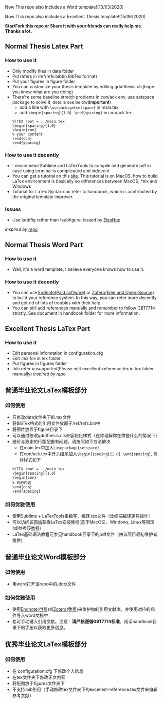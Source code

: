Now This repo also includes a Word template!(13/03/2020)

Now This repo also includes a Excellent Thesis template!(15/06/2020)

**Star/Fork this repo or Share it with your friends can really help me. Thanks a lot.**

## Normal Thesis Latex Part
### How to use it 

- Only modify files in data folder 
- Put refers in /ref/refs.bib(in BibTex format) 
- Put your figures in figure folder 
- You can customize your thesis template by editing gdutthesis.cls(hope you know what are you doing) 
- There're some baseline stretch problems in con/ack env, use setspace package to solve it, details see below(**important**)
  - add a line with `\usepackage{setspace}` in main.tex
  - add `\begin{spacing}{1.0} \end{spacing}` in con/ack.tex
  ```
  %!TEX root = ../main.tex
  \begin{spacing}{1.0}
  \begin{con}
  % your content
  \end{con}
  \end{spacing}
  ```

### How to use it decently

- I recommend Sublime and LaTexTools to compile and generate pdf in case using terminal is complicated and indecent
- You can get a tutorial on this [site](https://mp.weixin.qq.com/s/E9l9akguR1bOhd-Q4wruCg). This tutorial is on MacOS, how to build LaTex environment is basically no differences between MacOS, *nix and Windows 
- Tutorial for LaTex Syntax can refer to handbook, which is contributed by the original template improver.


### Issues
- Use \subfig rather than \subfigure, issued by [ElenHuo](https://github.com/ElenHuo)


*inspired by [repo](https://github.com/Daniel612/gdutthesis)*

## Normal Thesis Word Part
### How to use it

- Well, it's a word template, I believe everyone knows how to use it.


### How to use it decently
- You can use [Endnote(Paid software)](https://endnote.com/) or [Zotero(Free and Open-Source)](https://www.zotero.org/) to build your reference system. In this way, you can refer more decently and get rid of lots of troubles with their help.
- You can still add references manually and remember to follow GBT7714 strictly. See document in handbook folder for more information.


## Excellent Thesis LaTex Part
### How to use it

- Edit personal infomration in configuration.cfg
- Edit .tex file in tex folder
- Put figures in figures folder
- .bib refer unsupported(Please edit excellent-reference.tex in tex folder manually)
*inspired by [repo](https://github.com/Gnomeek/gdutthesis)*

## 普通毕业论文LaTex模板部分
### 如何使用
- 只修改data文件夹下的.tex文件
- 将BibTex格式的引用文件放置于/ref/refs.bib中
- 将图片放置于figure目录下
- 可以通过修改gdutthesis.cls来客制化样式（在你理解你在做些什么的情况下）
- 结论与致谢的行距配置有问题，请按照如下方法解决
  - 在main.tex中加入`\usepackage{setspace}`
  - 在con/ack.tex中开头结尾加入`\begin{spacing}{1.0} \end{spacing}`, 具体样式如下
  ```
  %!TEX root = ../main.tex
  \begin{spacing}{1.0}
  \begin{con}
  % 你的内容
  \end{con}
  \end{spacing}
  ```

### 如何优雅使用
- 使用Sublime + LaTexTools来编写，编译.tex文件（比终端编译更易操作）
- 可以访问该[网站](https://mp.weixin.qq.com/s/E9l9akguR1bOhd-Q4wruCg)获得LaTex安装教程(基于MacOS)，Windows, Linux等同理(或参考该[教程](https://mp.weixin.qq.com/s/E9l9akguR1bOhd-Q4wruCg)）
- LaTex基础语法教程可参见handbook目录下的pdf文件（由该项目最初维护者提供）

## 普通毕业论文Word模板部分
### 如何使用
- 用word打开该repo中的.dotx文件

### 如何优雅使用
- 使用[Endnote(付费)](https://endnote.com/)或[Zotero(免费)](https://www.zotero.org/)来维护你的引用文献库，并使用对应的插件导入word文档中
- 也可手动键入引用文献。注意：**请严格遵循GBT7714标准**，阅读handbook目录下的手册以获取更多信息。

## 优秀毕业论文LaTex模板部分
### 如何使用
- 在 configuration.cfg 下修改个人信息
- 在tex文件夹下修改正文内容
- 将配图放于figures文件夹下
- 不支持.bib引用（手动修改tex文件夹下的excellent-reference.tex文件来编辑参考文献）

